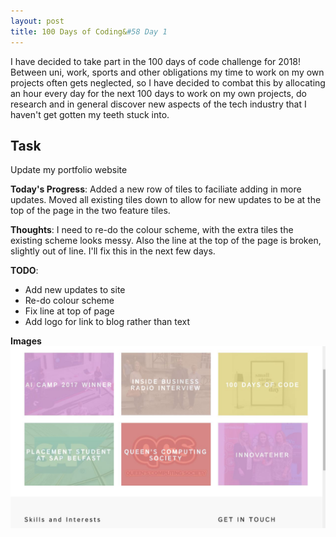 ```yaml
---
layout: post
title: 100 Days of Coding&#58 Day 1
---
```


I have decided to take part in the 100 days of code challenge for 2018! Between uni, work, sports and other obligations my time to work on my own projects often gets neglected, so I have decided to combat this by allocating an hour every day for the next 100 days to work on my own projects, do research and in general discover new aspects of the tech industry that I haven't get gotten my teeth stuck into.


<h2>Task</h2>
Update my portfolio website

**Today's Progress**: Added a new row of tiles to faciliate adding in more updates. Moved all existing tiles down to allow for new updates to be at the top of the page in the two feature tiles.

**Thoughts**: I need to re-do the colour scheme, with the extra tiles the existing scheme looks messy. Also the line at the top of the page is broken, slightly out of line. I'll fix this in the next few days.

**TODO**:
* Add new updates to site
* Re-do colour scheme
* Fix line at top of page
* Add logo for link to blog rather than text

**Images**
![Old Colour Scheme](/images/posts/new-tiles-old-colours.JPG) 

